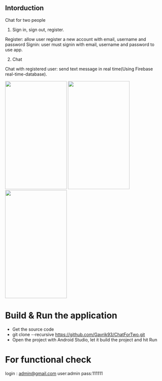
## Intorduction
Chat for two people

1. Sign in, sign out, register.

Register: allow user register a new account with email, username and password
Signin: user must signin with email, username and password to use app.

2. Chat

Chat with registered user:  send text message in real time(Using Firebase real-time-database).
<p>
<img src ="https://user-images.githubusercontent.com/31073918/66551649-8dc63900-eb50-11e9-85f5-6e79893f976b.jpg" height="350" width="200">
<img src ="https://user-images.githubusercontent.com/31073918/66551648-8dc63900-eb50-11e9-98bc-1efdcd028b76.jpg" height="350" width="200">
<img src ="https://user-images.githubusercontent.com/31073918/66551646-8dc63900-eb50-11e9-856f-8ab2d774be24.jpg" height="350" width="200">
</p>

# Build & Run the application

- Get the source code 
 - git clone --recursive https://github.com/Gavrik93/ChatForTwo.git
- Open the project with Android Studio, let it build the project and hit Run

# For functional check
login : admin@gmail.com 
user:admin 
pass:111111
